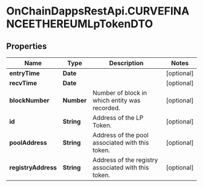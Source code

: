 # OnChainDappsRestApi.CURVEFINANCEETHEREUMLpTokenDTO

## Properties

Name | Type | Description | Notes
------------ | ------------- | ------------- | -------------
**entryTime** | **Date** |  | [optional] 
**recvTime** | **Date** |  | [optional] 
**blockNumber** | **Number** | Number of block in which entity was recorded. | [optional] 
**id** | **String** | Address of the LP Token. | [optional] 
**poolAddress** | **String** | Address of the pool associated with this token. | [optional] 
**registryAddress** | **String** | Address of the registry associated with this token. | [optional] 


